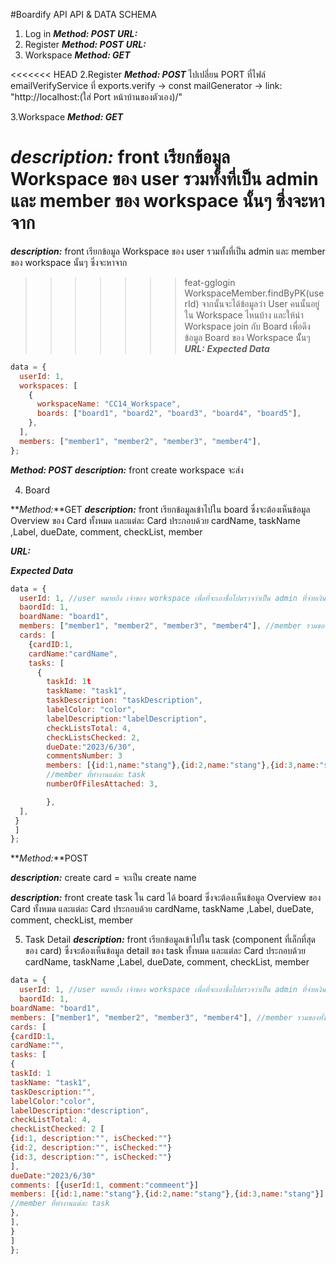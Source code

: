 #Boardify API API & DATA SCHEMA

1. Log in
   **_Method: POST_**
   **_URL:_**
2. Register
   **_Method: POST_**
   **_URL:_**
3. Workspace
   **_Method: GET_**

<<<<<<< HEAD
2.Register
***Method: POST***
ไปเปลี่ยน PORT ที่ไฟล์ emailVerifyService ที่ exports.verify -> const mailGenerator -> link: "http://localhost:(ใส่ Port หน้าบ้านของตัวเอง)/"

3.Workspace
***Method: GET***

***description:*** front เรียกข้อมูล Workspace ของ user รวมทั้งที่เป็น admin และ member ของ workspace นั้นๆ ซึ่งจะหาจาก
=======
**_description:_** front เรียกข้อมูล Workspace ของ user รวมทั้งที่เป็น admin และ member ของ workspace นั้นๆ ซึ่งจะหาจาก
>>>>>>> feat-gglogin
WorkspaceMember.findByPK(userId) จากนั้นจะได้ข้อมูลว่า User คนนั้นอยู่ใน Workspace ไหนบ้าง และให้นำ Workspace join กับ Board เพื่อดึงข้อมูล Board ของ Workspace นั้ันๆ
**_URL:_**
**_Expected Data_**

```js
data = {
  userId: 1,
  workspaces: [
    {
      workspaceName: "CC14_Workspace",
      boards: ["board1", "board2", "board3", "board4", "board5"],
    },
  ],
  members: ["member1", "member2", "member3", "member4"],
};
```
   **_Method: POST_**
**_description:_** front create workspace จะส่ง 

4. Board

**_Method:_**GET
**_description:_** front เรียกข้อมูลเข้าไปใน board ซึ่งจะต้องเห็นข้อมูล Overview ของ Card ทั้งหมด และแต่ละ Card ประกอบด้วย cardName, taskName ,Label, dueDate, comment, checkList, member

**_URL:_**

**_Expected Data_**

```js
data = {
  userId: 1, //user หมายถึง เจ้าของ workspace เพื่อที่จะเอาชื่อไปตรวจว่าเป็น admin ที่จ่ายเงินไหม ถ้าจ่ายเงินก็จะเปิดให้ใช้ฟีเจอร์ comment
  baordId: 1,
  boardName: "board1",
  members: ["member1", "member2", "member3", "member4"], //member รวมของทั้ง board
  cards: [
    {cardID:1,
    cardName:"cardName",
    tasks: [
      {
        taskId: 1t
        taskName: "task1",
        taskDescription: "taskDescription",
        labelColor: "color",
        labelDescription:"labelDescription",
        checkListsTotal: 4,
        checkListsChecked: 2,
        dueDate:"2023/6/30",
        commentsNumber: 3
        members: [{id:1,name:"stang"},{id:2,name:"stang"},{id:3,name:"stang"}],
        //member ที่ทำงานแต่ละ task
        numberOfFilesAttached: 3,

        },
  ],
 }
 ]
};
```

**_Method:_**POST

**_description:_** create card = จะเป็น create name 




**_description:_** front create task ใน card ได้ board ซึ่งจะต้องเห็นข้อมูล Overview ของ Card ทั้งหมด และแต่ละ Card ประกอบด้วย cardName, taskName ,Label, dueDate, comment, checkList, member

5. Task Detail
   **_description:_** front เรียกข้อมูลเข้าไปใน task (component ที่เล็กที่สุดของ card) ซึ่งจะต้องเห็นข้อมูล detail ของ task ทั้งหมด และแต่ละ Card ประกอบด้วย cardName, taskName ,Label, dueDate, comment, checkList, member

```js
data = {
  userId: 1, //user หมายถึง เจ้าของ workspace เพื่อที่จะเอาชื่อไปตรวจว่าเป็น admin ที่จ่ายเงินไหม ถ้าจ่ายเงินก็จะเปิดให้ใช้ฟีเจอร์ comment
  baordId: 1,
boardName: "board1",
members: ["member1", "member2", "member3", "member4"], //member รวมของทั้ง board
cards: [
{cardID:1,
cardName:"",
tasks: [
{
taskId: 1
taskName: "task1",
taskDescription:"",
labelColor:"color",
labelDescription:"description",
checkListTotal: 4,
checkListChecked: 2 [
{id:1, description:"", isChecked:""}
{id:2, description:"", isChecked:""}
{id:3, description:"", isChecked:""}
],
dueDate:"2023/6/30"
comments: [{userId:1, comment:"commeent"}]
members: [{id:1,name:"stang"},{id:2,name:"stang"},{id:3,name:"stang"}]
//member ที่ทำงานแต่ละ task
},
],
}
]
};

```
